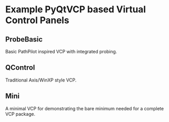 # Example PyQtVCP based Virtual Control Panels

## ProbeBasic
Basic PathPilot inspired VCP with integrated probing.

## QControl
Traditional Axis/WinXP style VCP.

## Mini
A minimal VCP for demonstrating the bare minimum needed for a complete VCP 
package.
